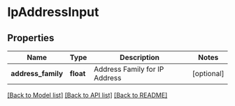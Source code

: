 # IpAddressInput


## Properties
Name | Type | Description | Notes
------------ | ------------- | ------------- | -------------
**address_family** | **float** | Address Family for IP Address | [optional] 

[[Back to Model list]](../README.md#documentation-for-models) [[Back to API list]](../README.md#documentation-for-api-endpoints) [[Back to README]](../README.md)


